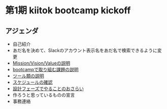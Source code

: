 # 第1期 kiitok bootcamp kickoff
## アジェンダ
- 自己紹介
- あだ名を決めて、Slackのアカウント表示名をあだ名で検索できるように変更
- [Mission/Vision/Valueの説明](https://github.com/kiitok-bootcamp/document/blob/master/Mission_Vision_Value.md)
- [bootcampで取り組む課題の説明](https://github.com/kiitok-bootcamp/document/blob/master/theme.md)
- [ツール類の説明](https://github.com/kiitok-bootcamp/document/blob/master/tools.md)
- [スケジュールの確認](https://github.com/kiitok-bootcamp/document/blob/master/1st/schedule.md)
- [設計フェーズでやることのおさらい](https://github.com/kiitok-bootcamp/document/blob/master/theme.md#%E8%A8%AD%E8%A8%88%E9%96%8B%E7%99%BAkickoff)
- 作ろうと思っているものの宣言
- 事務連絡

